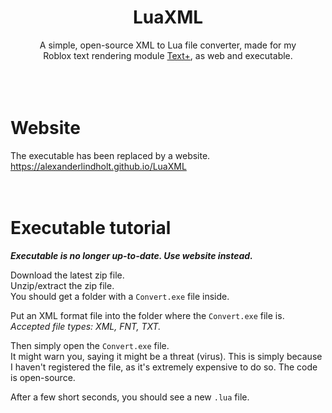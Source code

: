<div align="center">
<h1>LuaXML</h1>
A simple, open-source XML to Lua file converter, made for my<br>
Roblox text rendering module <a href="https://github.com/AlexanderLindholt/TextPlus">Text+</a>, as web and executable.
</div>
<br>
​<br>
<br>

# Website
The executable has been replaced by a website.<br>
https://alexanderlindholt.github.io/LuaXML
<br>
<br>
<br>

# Executable tutorial
***Executable is no longer up-to-date. Use website instead.***

Download the latest zip file.<br>
Unzip/extract the zip file.<br>
You should get a folder with a `Convert.exe` file inside.

Put an XML format file into the folder where the `Convert.exe` file is.<br>
*Accepted file types: XML, FNT, TXT.*

Then simply open the `Convert.exe` file.<br>
It might warn you, saying it might be a threat (virus). This is simply because I haven't registered the file, as it's extremely expensive to do so. The code is open-source.

After a few short seconds, you should see a new `.lua` file.
